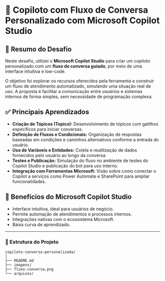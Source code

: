 # 🤖 Copiloto com Fluxo de Conversa Personalizado com Microsoft Copilot Studio

## 📌 Resumo do Desafio

Neste desafio, utilizei o **Microsoft Copilot Studio** para criar um copiloto personalizado com um **fluxo de conversa guiado**, por meio de uma interface intuitiva e low-code.

O objetivo foi explorar os recursos oferecidos pela ferramenta e construir um fluxo de atendimento automatizado, simulando uma situação real de uso. A proposta é facilitar a comunicação entre usuários e sistemas internos de forma simples, sem necessidade de programação complexa.

## ✅ Principais Aprendizados

- **Criação de Tópicos (Topics):** Desenvolvimento de tópicos com gatilhos específicos para iniciar conversas.
- **Definição de Fluxos e Condicionais:** Organização de respostas baseadas em condições e caminhos alternativos conforme a entrada do usuário.
- **Uso de Variáveis e Entidades:** Coleta e reutilização de dados fornecidos pelo usuário ao longo da conversa.
- **Testes e Publicação:** Simulação do fluxo no ambiente de testes do Copilot Studio e publicação do bot para uso interno.
- **Integração com Ferramentas Microsoft:** Visão sobre como conectar o Copilot a serviços como Power Automate e SharePoint para ampliar funcionalidades.

## 🧩 Benefícios do Microsoft Copilot Studio

- Interface intuitiva, ideal para usuários de negócio.
- Permite automação de atendimentos e processos internos.
- Integrações nativas com o ecossistema Microsoft.
- Baixa curva de aprendizado.

---

### 📂 Estrutura do Projeto

```plaintext
copiloto-conversa-personalizada/
│
├── README.md           
├── imagens/            
├── fluxo-conversa.png  
└── arquivos/           
